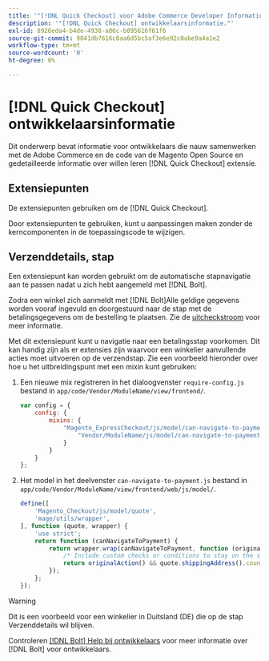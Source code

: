 ```yaml
---
title: '"[!DNL Quick Checkout] voor Adobe Commerce Developer Information"'
description: '"[!DNL Quick Checkout] ontwikkelaarsinformatie."'
exl-id: 8926eda4-b4de-4938-a86c-b095616f61f6
source-git-commit: 9841db7616c8aa6d5bc5af3e6e92c0abe9a4a1e2
workflow-type: tm+mt
source-wordcount: '0'
ht-degree: 0%

---
```


# [!DNL Quick Checkout] ontwikkelaarsinformatie

Dit onderwerp bevat informatie voor ontwikkelaars die nauw samenwerken met de Adobe Commerce en de code van de Magento Open Source en gedetailleerde informatie over willen leren [!DNL Quick Checkout] extensie.

## Extensiepunten

De extensiepunten gebruiken om de [!DNL Quick Checkout].

Door extensiepunten te gebruiken, kunt u aanpassingen maken zonder de kerncomponenten in de toepassingscode te wijzigen.

## Verzenddetails, stap

Een extensiepunt kan worden gebruikt om de automatische stapnavigatie aan te passen nadat u zich hebt aangemeld met [!DNL Bolt].

Zodra een winkel zich aanmeldt met [!DNL Bolt]Alle geldige gegevens worden vooraf ingevuld en doorgestuurd naar de stap met de betalingsgegevens om de bestelling te plaatsen. Zie de [uitcheckstroom](https://experienceleague.adobe.com/docs/commerce-merchant-services/quick-checkout/manage-checkout/checkout-flow.html) voor meer informatie.

Met dit extensiepunt kunt u navigatie naar een betalingsstap voorkomen. Dit kan handig zijn als er extensies zijn waarvoor een winkelier aanvullende acties moet uitvoeren op de verzendstap. Zie een voorbeeld hieronder over hoe u het uitbreidingspunt met een mixin kunt gebruiken:

1. Een nieuwe mix registreren in het dialoogvenster `require-config.js` bestand in `app/code/Vendor/ModuleName/view/frontend/`.

   ```js
   var config = {
       config: {
           mixins: {
               "Magento_ExpressCheckout/js/model/can-navigate-to-payment": {
                   "Vendor/ModuleName/js/model/can-navigate-to-payment-mixin": true
               }
           }
       }
   };
   ```

1. Het model in het deelvenster `can-navigate-to-payment.js` bestand in `app/code/Vendor/ModuleName/view/frontend/web/js/model/`.

   ```js
   define([
       'Magento_Checkout/js/model/quote',
       'mage/utils/wrapper',
   ], function (quote, wrapper) {
       'use strict';
       return function (canNavigateToPayment) {
           return wrapper.wrap(canNavigateToPayment, function (originalAction) {
               /* Include custom checks or conditions to stay on the shipping step,i.e: your shopper is from Germany */
               return originalAction() && quote.shippingAddress().countryId !== 'DE');
           });
       };
   });
   ```

>[!WARNING]
>
> Dit is een voorbeeld voor een winkelier in Duitsland (DE) die op de stap Verzenddetails wil blijven.

Controleren [[!DNL Bolt] Help bij ontwikkelaars](https://help.bolt.com/developers/) voor meer informatie over [!DNL Bolt] voor ontwikkelaars.
